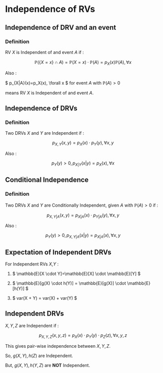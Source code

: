 # Independence of RVs

## Independence of DRV and an event

### Definition

RV $X$ is Independent of and event $A$ if :

$$  \mathbb{P}(\left\{ X=x\right\} \cap A) = \mathbb{P}(X=x) \cdot \mathbb{P}(A)=p_X(x)\mathbb{P}(A), \forall x $$

Also :

$ p_{X|A}(x)=p_X(x), \forall x $ for event $A$ with $\mathbb{P}(A)>0$

means RV $X$ is Independent of and event $A$.

## Independence of DRVs

### Definition

Two DRVs $X$ and $Y$ are Independent if :

$$ p_{X,Y}(x,y)= p_X(x) \cdot p_Y(y), \forall x, y $$

Also :

$$ p_Y(y) > 0, p_{X|Y}(x|y) = p_X(x), \forall x $$

## Conditional Independence

### Definition

Two DRVs $X$ and $Y$ are Conditionally Independent, given $A$ with $\mathbb{P}(A) > 0$ if :

$$ p_{X,Y|A}(x,y)= p_{X|A}(x) \cdot p_{Y|A}(y), \forall x, y $$

Also :

$$p_Y(y)>0,  p_{X,Y|A}(x|y)=p_{X|A}(x), \forall x,y$$

## Expectation of Independent DRVs

For Independent RVs $X$,$Y$ :

1. $ \mathbb{E}[X \cdot Y]=\mathbb{E}[X] \cdot \mathbb{E}[Y] $

2. $ \mathbb{E}[g(X) \cdot h(Y)] = \mathbb{E}[g(X)] \cdot \mathbb{E}[h(Y)] $

3. $ var(X + Y) = var(X) + var(Y) $

## Independent DRVs

$X, Y, Z$ are Independent if :

$$ p_{X,Y,Z}(x,y,z) = p_X(x) \cdot p_Y(y) \cdot p_Z(z), \forall x,y,z$$

This gives pair-wise independence between $X, Y, Z$.

So, $g(X,Y), h(Z)$ are Independent.

But, $g(X,Y), h(Y, Z)$ are __NOT__ Independent.